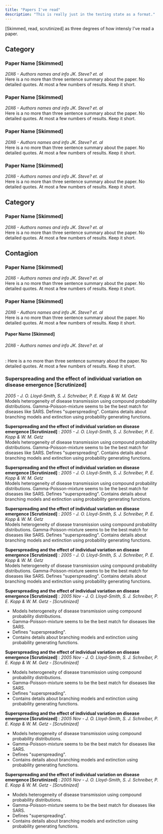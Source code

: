 ```yaml
---
title: "Papers I've read"
description: "This is really just in the testing state as a format."
---
```


[Skimmed, read, scrutinized] as three degrees of how intensly I've read a paper.

## Category


### Paper Name [Skimmed]
*20X6 - Authors names and info JK. Steve? et. al*  
Here is a no more than three sentence summary about the paper. No detailed quotes. At most a few numbers of results. Keep it short.


### Paper Name [Skimmed]
*20X6 - Authors names and info JK. Steve? et. al*  
Here is a no more than three sentence summary about the paper. No detailed quotes. At most a few numbers of results. Keep it short.


### Paper Name [Skimmed]
*20X6 - Authors names and info JK. Steve? et. al*  
Here is a no more than three sentence summary about the paper. No detailed quotes. At most a few numbers of results. Keep it short.


### Paper Name [Skimmed]
*20X6 - Authors names and info JK. Steve? et. al*  
Here is a no more than three sentence summary about the paper. No detailed quotes. At most a few numbers of results. Keep it short.







## Category

### Paper Name [Skimmed]
*20X6 - Authors names and info JK. Steve? et. al*  
Here is a no more than three sentence summary about the paper. No detailed quotes. At most a few numbers of results. Keep it short.










## Contagion

### Paper Name [Skimmed]
*20X6 - Authors names and info JK. Steve? et. al*  
Here is a no more than three sentence summary about the paper. No detailed quotes. At most a few numbers of results. Keep it short.

### Paper Name [Skimmed]
*20X6 - Authors names and info JK. Steve? et. al*  
Here is a no more than three sentence summary about the paper. No detailed quotes. At most a few numbers of results. Keep it short.

#### Paper Name [Skimmed]
###### *20X6 - Authors names and info JK. Steve? et. al*  
: Here is a no more than three sentence summary about the paper. No detailed quotes. At most a few numbers of results. Keep it short.

### Superspreading and the effect of individual variation on disease emergence [Scrutinized]
*2005 - J. O. Lloyd-Smith, S. J. Schreiber, P. E. Kopp & W. M. Getz*  
Models heterogeneity of disease transmission using compound probability distributions. Gamma-Poisson-mixture seems to be the best match for diseases like SARS. Defines "superspreading". Contains details about branching models and extinction using probability generating functions.

**Superspreading and the effect of individual variation on disease emergence [Scrutinized]** 
: *2005 - J. O. Lloyd-Smith, S. J. Schreiber, P. E. Kopp & W. M. Getz*  
Models heterogeneity of disease transmission using compound probability distributions. Gamma-Poisson-mixture seems to be the best match for diseases like SARS. Defines "superspreading". Contains details about branching models and extinction using probability generating functions.

**Superspreading and the effect of individual variation on disease emergence [Scrutinized]** 
: *2005 - J. O. Lloyd-Smith, S. J. Schreiber, P. E. Kopp & W. M. Getz*  
Models heterogeneity of disease transmission using compound probability distributions. Gamma-Poisson-mixture seems to be the best match for diseases like SARS. Defines "superspreading". Contains details about branching models and extinction using probability generating functions.

**Superspreading and the effect of individual variation on disease emergence [Scrutinized]** 
: *2005 - J. O. Lloyd-Smith, S. J. Schreiber, P. E. Kopp & W. M. Getz*  
Models heterogeneity of disease transmission using compound probability distributions. Gamma-Poisson-mixture seems to be the best match for diseases like SARS. Defines "superspreading". Contains details about branching models and extinction using probability generating functions.

**Superspreading and the effect of individual variation on disease emergence [Scrutinized]** 
: *2005 - J. O. Lloyd-Smith, S. J. Schreiber, P. E. Kopp & W. M. Getz*  
Models heterogeneity of disease transmission using compound probability distributions. Gamma-Poisson-mixture seems to be the best match for diseases like SARS. Defines "superspreading". Contains details about branching models and extinction using probability generating functions.

**Superspreading and the effect of individual variation on disease emergence [Scrutinized]** 
: *2005 Nov - J. O. Lloyd-Smith, S. J. Schreiber, P. E. Kopp & W. M. Getz - [Scrutinized]*  
- Models heterogeneity of disease transmission using compound probability distributions. 
- Gamma-Poisson-mixture seems to be the best match for diseases like SARS.
- Defines "superspreading". 
- Contains details about branching models and extinction using probability generating functions.

**Superspreading and the effect of individual variation on disease emergence [Scrutinized]** 
: *2005 Nov - J. O. Lloyd-Smith, S. J. Schreiber, P. E. Kopp & W. M. Getz - [Scrutinized]*  
- Models heterogeneity of disease transmission using compound probability distributions. 
- Gamma-Poisson-mixture seems to be the best match for diseases like SARS.
- Defines "superspreading". 
- Contains details about branching models and extinction using probability generating functions.

**Superspreading and the effect of individual variation on disease emergence [Scrutinized]** 
: *2005 Nov - J. O. Lloyd-Smith, S. J. Schreiber, P. E. Kopp & W. M. Getz - [Scrutinized]*  
- Models heterogeneity of disease transmission using compound probability distributions. 
- Gamma-Poisson-mixture seems to be the best match for diseases like SARS.
- Defines "superspreading". 
- Contains details about branching models and extinction using probability generating functions.

**Superspreading and the effect of individual variation on disease emergence [Scrutinized]** 
: *2005 Nov - J. O. Lloyd-Smith, S. J. Schreiber, P. E. Kopp & W. M. Getz - [Scrutinized]*  
- Models heterogeneity of disease transmission using compound probability distributions. 
- Gamma-Poisson-mixture seems to be the best match for diseases like SARS.
- Defines "superspreading". 
- Contains details about branching models and extinction using probability generating functions.